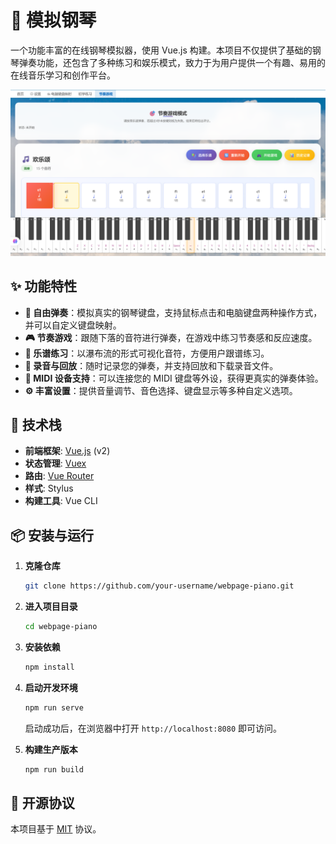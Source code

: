 # 🎹 模拟钢琴 

一个功能丰富的在线钢琴模拟器，使用 Vue.js 构建。本项目不仅提供了基础的钢琴弹奏功能，还包含了多种练习和娱乐模式，致力于为用户提供一个有趣、易用的在线音乐学习和创作平台。

![项目演示](./doc-assets/demo2.png)

## ✨ 功能特性

*   **🎹 自由弹奏**：模拟真实的钢琴键盘，支持鼠标点击和电脑键盘两种操作方式，并可以自定义键盘映射。
*   **🎮 节奏游戏**：跟随下落的音符进行弹奏，在游戏中练习节奏感和反应速度。
*   **🎼 乐谱练习**：以瀑布流的形式可视化音符，方便用户跟谱练习。
*   **🎤 录音与回放**：随时记录您的弹奏，并支持回放和下载录音文件。
*   **🔌 MIDI 设备支持**：可以连接您的 MIDI 键盘等外设，获得更真实的弹奏体验。
*   **⚙️ 丰富设置**：提供音量调节、音色选择、键盘显示等多种自定义选项。

## 🚀 技术栈

*   **前端框架**: [Vue.js](https://cn.vuejs.org/) (v2)
*   **状态管理**: [Vuex](https://vuex.vuejs.org/zh/)
*   **路由**: [Vue Router](https://router.vuejs.org/zh/)
*   **样式**: Stylus
*   **构建工具**: Vue CLI

## 📦 安装与运行

1.  **克隆仓库**
    ```bash
    git clone https://github.com/your-username/webpage-piano.git
    ```

2.  **进入项目目录**
    ```bash
    cd webpage-piano
    ```

3.  **安装依赖**
    ```bash
    npm install
    ```

4.  **启动开发环境**
    ```bash
    npm run serve
    ```
    启动成功后，在浏览器中打开 `http://localhost:8080` 即可访问。

5.  **构建生产版本**
    ```bash
    npm run build
    ```

## 📄 开源协议

本项目基于 [MIT](LICENSE) 协议。
